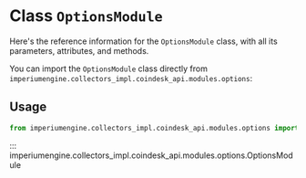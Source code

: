 # Class `OptionsModule`

Here's the reference information for the `OptionsModule` class, with all its parameters, attributes, and methods.

You can import the `OptionsModule` class directly from `imperiumengine.collectors_impl.coindesk_api.modules.options`:

## Usage

```python
from imperiumengine.collectors_impl.coindesk_api.modules.options import OptionsModule
```

::: imperiumengine.collectors_impl.coindesk_api.modules.options.OptionsModule